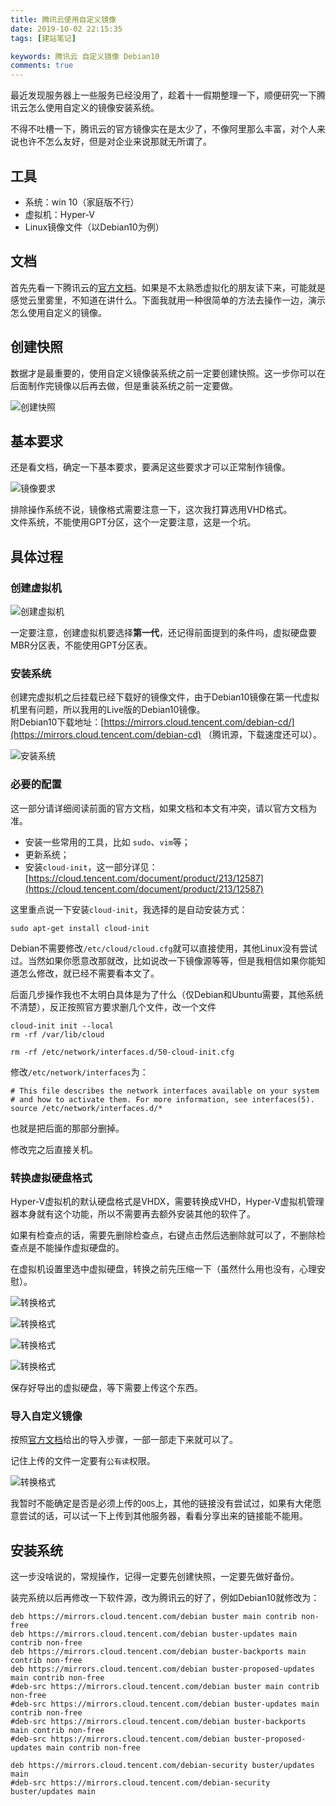 ```yaml
---
title: 腾讯云使用自定义镜像
date: 2019-10-02 22:15:35
tags: [建站笔记]

keywords: 腾讯云 自定义镜像 Debian10
comments: true
---
```


最近发现服务器上一些服务已经没用了，趁着十一假期整理一下，顺便研究一下腾讯云怎么使用自定义的镜像安装系统。


<!-- more -->

不得不吐槽一下，腾讯云的官方镜像实在是太少了，不像阿里那么丰富，对个人来说也许不怎么友好，但是对企业来说那就无所谓了。

## 工具

- 系统：win 10（家庭版不行）
- 虚拟机：Hyper-V
- Linux镜像文件（以Debian10为例）

## 文档

首先先看一下腾讯云的[官方文档](https://cloud.tencent.com/document/product/213/4942)。如果是不太熟悉虚拟化的朋友读下来，可能就是感觉云里雾里，不知道在讲什么。下面我就用一种很简单的方法去操作一边，演示怎么使用自定义的镜像。

## 创建快照

数据才是最重要的，使用自定义镜像装系统之前一定要创建快照。这一步你可以在后面制作完镜像以后再去做，但是重装系统之前一定要做。

![创建快照](/assets/img/2019/0.png)

## 基本要求

还是看文档，确定一下基本要求，要满足这些要求才可以正常制作镜像。

![镜像要求](/assets/img/2019/1.png)

排除操作系统不说，镜像格式需要注意一下，这次我打算选用VHD格式。  
文件系统，不能使用GPT分区，这个一定要注意，这是一个坑。

## 具体过程

### 创建虚拟机

![创建虚拟机](/assets/img/2019/3.png)

一定要注意，创建虚拟机要选择**第一代**，还记得前面提到的条件吗，虚拟硬盘要MBR分区表，不能使用GPT分区表。

### 安装系统

创建完虚拟机之后挂载已经下载好的镜像文件，由于Debian10镜像在第一代虚拟机里有问题，所以我用的Live版的Debian10镜像。  
附Debian10下载地址：[https://mirrors.cloud.tencent.com/debian-cd/](https://mirrors.cloud.tencent.com/debian-cd) （腾讯源，下载速度还可以）。

![安装系统](/assets/img/2019/4.png)

### 必要的配置

这一部分请详细阅读前面的官方文档，如果文档和本文有冲突，请以官方文档为准。

- 安装一些常用的工具，比如 `sudo`、`vim`等；
- 更新系统；
- 安装`cloud-init`，这一部分详见：[https://cloud.tencent.com/document/product/213/12587](https://cloud.tencent.com/document/product/213/12587)

这里重点说一下安装`cloud-init`，我选择的是自动安装方式：

```
sudo apt-get install cloud-init
```

Debian不需要修改`/etc/cloud/cloud.cfg`就可以直接使用，其他Linux没有尝试过。当然如果你愿意改那就改，比如说改一下镜像源等等，但是我相信如果你能知道怎么修改，就已经不需要看本文了。

后面几步操作我也不太明白具体是为了什么（仅Debian和Ubuntu需要，其他系统不清楚），反正按照官方要求删几个文件，改一个文件
```
cloud-init init --local
rm -rf /var/lib/cloud

rm -rf /etc/network/interfaces.d/50-cloud-init.cfg
```

修改`/etc/network/interfaces`为：
```
# This file describes the network interfaces available on your system
# and how to activate them. For more information, see interfaces(5).
source /etc/network/interfaces.d/*
```

也就是把后面的那部分删掉。

修改完之后直接关机。

### 转换虚拟硬盘格式

Hyper-V虚拟机的默认硬盘格式是VHDX，需要转换成VHD，Hyper-V虚拟机管理器本身就有这个功能，所以不需要再去额外安装其他的软件了。

如果有检查点的话，需要先删除检查点，右键点击然后选删除就可以了，不删除检查点是不能操作虚拟硬盘的。

在虚拟机设置里选中虚拟硬盘，转换之前先压缩一下（虽然什么用也没有，心理安慰）。

![转换格式](/assets/img/2019/5.png)

![转换格式](/assets/img/2019/6.png)

![转换格式](/assets/img/2019/7.png)

![转换格式](/assets/img/2019/8.png)

保存好导出的虚拟硬盘，等下需要上传这个东西。

### 导入自定义镜像

按照[官方文档](https://cloud.tencent.com/document/product/213/4945#.E5.AF.BC.E5.85.A5.E6.AD.A5.E9.AA.A4)给出的导入步骤，一部一部走下来就可以了。

记住上传的文件一定要有`公有读`权限。

![转换格式](/assets/img/2019/9.png)

我暂时不能确定是否是必须上传的`OOS`上，其他的链接没有尝试过，如果有大佬愿意尝试的话，可以试一下上传到其他服务器，看看分享出来的链接能不能用。

## 安装系统

这一步没啥说的，常规操作，记得一定要先创建快照，一定要先做好备份。

装完系统以后再修改一下软件源，改为腾讯云的好了，例如Debian10就修改为：

```
deb https://mirrors.cloud.tencent.com/debian buster main contrib non-free
deb https://mirrors.cloud.tencent.com/debian buster-updates main contrib non-free
deb https://mirrors.cloud.tencent.com/debian buster-backports main contrib non-free
deb https://mirrors.cloud.tencent.com/debian buster-proposed-updates main contrib non-free
#deb-src https://mirrors.cloud.tencent.com/debian buster main contrib non-free
#deb-src https://mirrors.cloud.tencent.com/debian buster-updates main contrib non-free
#deb-src https://mirrors.cloud.tencent.com/debian buster-backports main contrib non-free
#deb-src https://mirrors.cloud.tencent.com/debian buster-proposed-updates main contrib non-free

deb https://mirrors.cloud.tencent.com/debian-security buster/updates main
#deb-src https://mirrors.cloud.tencent.com/debian-security buster/updates main
```
